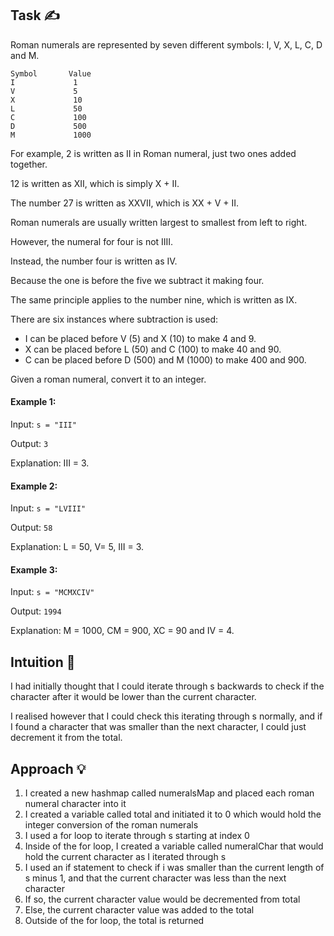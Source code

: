 ## Task ✍
Roman numerals are represented by seven different symbols: I, V, X, L, C, D and M.
```
Symbol       Value
I             1
V             5
X             10
L             50
C             100
D             500
M             1000
```
For example, 2 is written as II in Roman numeral, just two ones added together. 

12 is written as XII, which is simply X + II. 

The number 27 is written as XXVII, which is XX + V + II.

Roman numerals are usually written largest to smallest from left to right. 

However, the numeral for four is not IIII. 

Instead, the number four is written as IV. 

Because the one is before the five we subtract it making four. 

The same principle applies to the number nine, which is written as IX. 

There are six instances where subtraction is used:

* I can be placed before V (5) and X (10) to make 4 and 9. 
* X can be placed before L (50) and C (100) to make 40 and 90. 
* C can be placed before D (500) and M (1000) to make 400 and 900.

Given a roman numeral, convert it to an integer.

#### Example 1:
Input: ```s = "III"```

Output: ```3```

Explanation: III = 3.

#### Example 2:
Input: ```s = "LVIII"```

Output: ```58```

Explanation: L = 50, V= 5, III = 3.

#### Example 3:
Input: ```s = "MCMXCIV"```

Output: ```1994```

Explanation: M = 1000, CM = 900, XC = 90 and IV = 4.

## Intuition 💬
<!-- Describe your first thoughts on how to solve this problem. -->
I had initially thought that I could iterate through s backwards to check if the character after it would be lower than the current character.

I realised however that I could check this iterating through s normally, and if I found a character that was smaller than the next character, I could just decrement it from the total.

## Approach 💡
<!-- Describe your approach to solving the problem. -->
1. I created a new hashmap called numeralsMap and placed each roman numeral character into it
2. I created a variable called total and initiated it to 0 which would hold the integer conversion of the roman numerals
3. I used a for loop to iterate through s starting at index 0
4. Inside of the for loop, I created a variable called numeralChar that would hold the current character as I iterated through s
5. I used an if statement to check if i was smaller than the current length of s minus 1, and that the current character was less than the next character
6. If so, the current character value would be decremented from total
7. Else, the current character value was added to the total
8. Outside of the for loop, the total is returned
